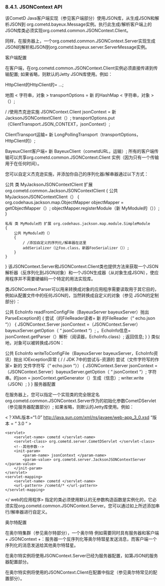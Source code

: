 ### 8.4.1. JSONContext API
该CometD Java客户端实现（参见客户端部分）使用JSON库，从生成JSON和解析JSON到 org.cometd.bayeux.Message实例。执行此生成/解析客户端上的JSON库类必须实现org.cometd.common.JSONContext.Client。

同样，在服务器上，一个org.cometd.common.JSONContext.Server实现生成JSON的解析和JSON到org.cometd.bayeux.server.ServerMessage实例。

客户端配置

在客户端，在org.cometd.common.JSONContext.Client实例必须直接传递到传输配置; 如果省略，则默认的Jetty JSON库使用。例如：

HttpClient的HttpClient的= ...;

地图 < 字符串，对象 > transportOptions = 新 的HashMap < 字符串，对象 >（）;

/ /使用杰克逊实施 
JSONContext.Client jsonContext = 新 JacksonJSONContextClient（）;
transportOptions.put（ClientTransport.JSON_CONTEXT，jsonContext）;

ClientTransport运输= 新 LongPollingTransport（transportOptions，HttpClient的）;

BayeuxClient客户端= 新 BayeuxClient（cometdURL，运输）;
所有的客户端传输可以共享org.cometd.common.JSONContext.Client 实例（因为只有一个传输用于在任何时间）。

您可以自定义杰克逊实施，并添加你自己的序列化器/解串器通过以下方式：

公共 类 MyJacksonJSONContextClient  扩展 org.cometd.common.JacksonJSONContextClient
{
    公共 MyJacksonJSONContextClient（）
    {
        org.codehaus.jackson.map.ObjectMapper objectMapper = getObjectMapper（）;
        objectMapper.registerModule（新 MyModule的（））;
    }

    私有 类 MyModule的 扩展 org.codehaus.jackson.map.module.SimpleModule
    {
        公共 MyModule的（）
        {
            / /添加自定义的序列化/解串器在这里 
            addSerializer（让Foo.class，新器FooSerializer（））;
        }
    }
}
该JSONContext.Server和JSONContext.Client类也提供方法来获取一个JSON解析器（反序列化到JSON对象）和一个JSON生成器（从对象生成JSON），使应用程序并不需要硬编码一个特定的用法实现库。

类JSONContext.Parser可以用来转换成对象的应用程序需要读取用于其它目的，例如从配置文件中的任何JSON的，当然转换成自定义的对象（参见 JSON的定制部分）：

公共 EchoInfo readFromConfigFile（BayeuxServer bayeuxServer）抛出 ParseException的
{
    尝试（的FileReader读者= 新 的FileReader（“ echo.json “））
    {
        JSONContext.Server jsonContext =（JSONContext.Server）bayeuxServer.getOption（ “ jsonContext “）;
        。EchoInfo信息= jsonContext.getParser（）解析（阅读器，EchoInfo.class）;
        返回信息;
    }
}
类似地，对象可以被转换成JSON：

公共 EchoInfo writeToConfigFile（BayeuxServer bayeuxServer，EchoInfo资讯）抛出 IOException异常
{
    / / JDK 7中的尝试与-资源的
    尝试（文件字符写的作家= 新的 文件字符写（“ echo.json “））
    {
        JSONContext.Server jsonContext =（JSONContext.Server）bayeuxServer.getOption（ “ jsonContext “）;
         字符串。的json = jsonContext.getGenerator（）生成（信息）;
        writer.write（JSON）;
    }
}
服务器配置

在服务器上，您可以指定一个实现类的完全限定名 org.cometd.common.JSONContext.Server作为的初始化参数CometDServlet （参见服务器配置部分）; 如果省略，则默认的Jetty库使用。例如：

<？XML版本=“1.0” 
 http://java.sun.com/xml/ns/javaee/web-app_3_0.xsd “版本 = “ 3.0 “ >
         
         
         

    <servlet> 
        <servlet-name> cometd </servlet-name> 
        <servlet-class> org.cometd.server.CometDServlet </servlet-class> 
        <!--其他参数--> 
        <init-param> 
            <param-name> jsonContext </param-name> 
            <param-value> org.cometd.server.JacksonJSONContextServer </param-value> 
        </init-param> 
    </servlet> 
    <servlet-mapping> 
        <servlet-name> cometd </servlet-name> 
        <url-pattern> /cometd/* </url-pattern> 
    </servlet-mapping>

</ web的应用程序>
指定的类必须使用默认的无参数构造函数是实例化的，它必须实现org.cometd.common.JSONContext.Server。您可以通过如上所述添加串行/解串器进行自定义。

奥尔特配置

在奥尔特集群（参见奥尔特部分），一个奥尔特 例如需要同时具有服务器和客户端+ JSONContext +：服务器一个反序列化等奥尔特彗星发送消息，而客户端一个序列化的消息发送给其他奥尔特彗星。

在奥尔特实例将使用JSONContext.Server已经为服务器配置，如第JSON的服务器配置部分。

在奥尔特实例将使用的JSONContext.Client在配置中指定（参见奥尔特常见的配置部分）。
